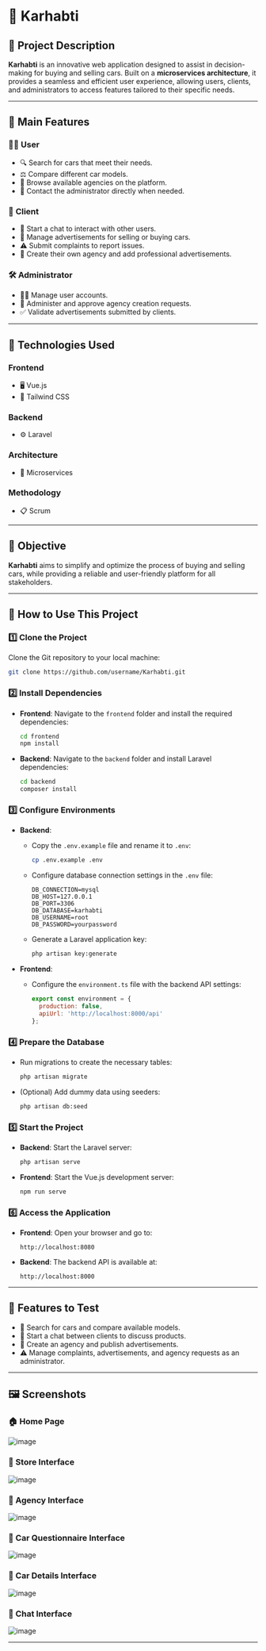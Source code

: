 # 🌟 **Karhabti**

## 🚀 **Project Description**
**Karhabti** is an innovative web application designed to assist in decision-making for buying and selling cars.
Built on a **microservices architecture**, it provides a seamless and efficient user experience,
allowing users, clients, and administrators to access features tailored to their specific needs.

---

## 🎯 **Main Features**

### 🧑‍💻 **User**
- 🔍 Search for cars that meet their needs.
- ⚖️ Compare different car models.
- 🏢 Browse available agencies on the platform.
- 📩 Contact the administrator directly when needed.

### 👤 **Client**
- 💬 Start a chat to interact with other users.
- 📢 Manage advertisements for selling or buying cars.
- ⚠️ Submit complaints to report issues.
- 🏪 Create their own agency and add professional advertisements.

### 🛠️ **Administrator**
- 🧑‍🔧 Manage user accounts.
- 🏢 Administer and approve agency creation requests.
- ✅ Validate advertisements submitted by clients.

---

## 🔧 **Technologies Used**

### **Frontend**
- 🖥️ Vue.js
- 🎨 Tailwind CSS

### **Backend**
- ⚙️ Laravel

### **Architecture**
- 🔗 Microservices

### **Methodology**
- 📋 Scrum

---

## 🎯 **Objective**
**Karhabti** aims to simplify and optimize the process of buying and selling cars,
while providing a reliable and user-friendly platform for all stakeholders.

---

## 📂 **How to Use This Project**

### 1️⃣ **Clone the Project**
Clone the Git repository to your local machine:
```bash
git clone https://github.com/username/Karhabti.git
```

### 2️⃣ **Install Dependencies**
- **Frontend**:
  Navigate to the `frontend` folder and install the required dependencies:
  ```bash
  cd frontend
  npm install
  ```

- **Backend**:
  Navigate to the `backend` folder and install Laravel dependencies:
  ```bash
  cd backend
  composer install
  ```

### 3️⃣ **Configure Environments**
- **Backend**:
  - Copy the `.env.example` file and rename it to `.env`:
    ```bash
    cp .env.example .env
    ```
  - Configure database connection settings in the `.env` file:
    ```env
    DB_CONNECTION=mysql
    DB_HOST=127.0.0.1
    DB_PORT=3306
    DB_DATABASE=karhabti
    DB_USERNAME=root
    DB_PASSWORD=yourpassword
    ```
  - Generate a Laravel application key:
    ```bash
    php artisan key:generate
    ```

- **Frontend**:
  - Configure the `environment.ts` file with the backend API settings:
    ```javascript
    export const environment = {
      production: false,
      apiUrl: 'http://localhost:8000/api'
    };
    ```

### 4️⃣ **Prepare the Database**
- Run migrations to create the necessary tables:
  ```bash
  php artisan migrate
  ```
- (Optional) Add dummy data using seeders:
  ```bash
  php artisan db:seed
  ```

### 5️⃣ **Start the Project**
- **Backend**:
  Start the Laravel server:
  ```bash
  php artisan serve
  ```
- **Frontend**:
  Start the Vue.js development server:
  ```bash
  npm run serve
  ```

### 6️⃣ **Access the Application**
- **Frontend**: Open your browser and go to:
  ```
  http://localhost:8080
  ```
- **Backend**: The backend API is available at:
  ```
  http://localhost:8000
  ```

---

## 🚀 **Features to Test**
- 🌟 Search for cars and compare available models.
- 💬 Start a chat between clients to discuss products.
- 🏪 Create an agency and publish advertisements.
- ⚠️ Manage complaints, advertisements, and agency requests as an administrator.

---

## 🖼️ **Screenshots**

### 🏠 Home Page
![image](https://github.com/user-attachments/assets/73f288b1-4cb1-4650-a3e5-431a270aca2f)


### 🏪 Store Interface
![image](https://github.com/user-attachments/assets/18f86318-2cce-46a4-a0d0-e44aab1e3528)


### 🏢 Agency Interface
![image](https://github.com/user-attachments/assets/3228f785-d182-412e-b8bb-a21c78700f7a)


### 🚗 Car Questionnaire Interface
![image](https://github.com/user-attachments/assets/b3bbd1b8-4228-47e7-be5e-9f3fe334f79b)


### 📄 Car Details Interface
![image](https://github.com/user-attachments/assets/547b6b6b-41fe-4366-8517-5af93290fe8c)


### 💬 Chat Interface
![image](https://github.com/user-attachments/assets/f01929aa-b07c-40d5-8482-478b3cfd777b)


---




